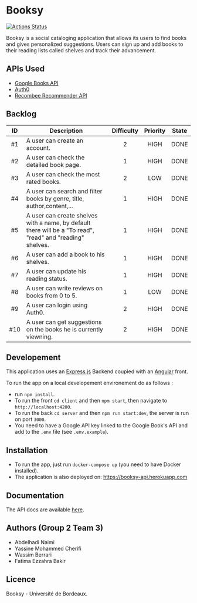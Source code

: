 # Booksy

[![Actions Status](https://github.com/abdelhadinaimi/booksy/workflows/build/badge.svg)](https://github.com/abdelhadinaimi/booksy/actions)

Booksy is a social cataloging application that allows its users to find books and gives personalized suggestions. Users can sign up and add books to their reading lists called shelves and track their advancement.

## APIs Used
- [Google Books API](https://developers.google.com/books)
- [Auth0](http://auth0.com/)
- [Recombee Recommender API](https://www.recombee.com/)

## Backlog

| ID | Description | Difficulty | Priority  | State |
|:-:|--|:-:|:-:|:-:|
| #1 | A user can create an account.| 2 | HIGH | DONE |
| #2 | A user can check the detailed book page.| 1 | HIGH | DONE |
| #3 | A user can check the most rated books.| 2 | LOW | DONE |
| #4 | A user can search and filter books by genre, title, author,content,...| 1 | HIGH | DONE |
| #5 | A user can create shelves with a name, by default there will be a "To read", "read" and "reading" shelves.| 1 | HIGH | DONE |
| #6 | A user can add a book to his shelves.| 1 | HIGH | DONE |
| #7 | A user can update his reading status.| 1 | HIGH | DONE |
| #8 | A user can write reviews on books from 0 to 5.| 1 | LOW | DONE |
| #9 | A user can login using Auth0.| 2 | HIGH | DONE |
| #10 | A user can get suggestions on the books he is currently viewning.| 2 | HIGH | DONE |

## Developement
This application uses an [Express.js](https://expressjs.com/) Backend coupled with an [Angular](https://angular.io/) front.

To run the app on a local developement environement do as follows :
- run `npm install`.
- To run the front `cd client` and then `npm start`, then navigate to `http://localhost:4200`.
- To run the back `cd server` and then `npm run start:dev`, the server is run on port `3000`.
- You need to have a Google API key linked to the Google Book's API and add to the `.env` file (see `.env.example`).

## Installation
- To run the app, just run `docker-compose up`  (you need to have Docker installed).
- The application is also deployed on: https://booksy-api.herokuapp.com


## Documentation
The API docs are available [here](https://booksy-api.herokuapp.com/api-docs/).

## Authors (Group 2 Team 3)
- Abdelhadi Naimi
- Yassine Mohammed Cherifi
- Wassim Berrari
- Fatima Ezzahra Bakir

## Licence


Booksy - Université de Bordeaux.


